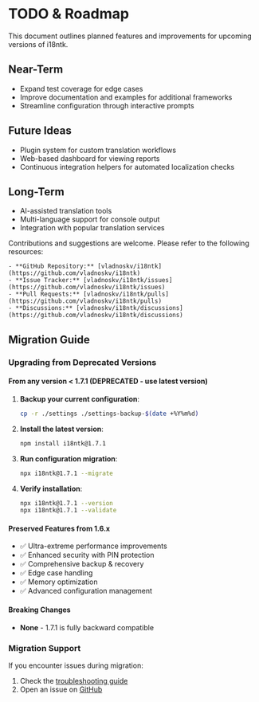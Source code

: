 # TODO & Roadmap

This document outlines planned features and improvements for upcoming versions of i18ntk.

## Near-Term
- Expand test coverage for edge cases
- Improve documentation and examples for additional frameworks
- Streamline configuration through interactive prompts

## Future Ideas
- Plugin system for custom translation workflows
- Web-based dashboard for viewing reports
- Continuous integration helpers for automated localization checks

## Long-Term
- AI-assisted translation tools
- Multi-language support for console output
- Integration with popular translation services

Contributions and suggestions are welcome. Please refer to the following resources:

    - **GitHub Repository:** [vladnoskv/i18ntk](https://github.com/vladnoskv/i18ntk)
    - **Issue Tracker:** [vladnoskv/i18ntk/issues](https://github.com/vladnoskv/i18ntk/issues)
    - **Pull Requests:** [vladnoskv/i18ntk/pulls](https://github.com/vladnoskv/i18ntk/pulls)
    - **Discussions:** [vladnoskv/i18ntk/discussions](https://github.com/vladnoskv/i18ntk/discussions)




## Migration Guide

### Upgrading from Deprecated Versions

#### From any version < 1.7.1 (DEPRECATED - use latest version)
1. **Backup your current configuration**:
   ```bash
   cp -r ./settings ./settings-backup-$(date +%Y%m%d)
   ```

2. **Install the latest version**:
   ```bash
   npm install i18ntk@1.7.1
   ```

3. **Run configuration migration**:
   ```bash
   npx i18ntk@1.7.1 --migrate
   ```

4. **Verify installation**:
   ```bash
   npx i18ntk@1.7.1 --version
   npx i18ntk@1.7.1 --validate
   ```

#### Preserved Features from 1.6.x
- ✅ Ultra-extreme performance improvements
- ✅ Enhanced security with PIN protection
- ✅ Comprehensive backup & recovery
- ✅ Edge case handling
- ✅ Memory optimization
- ✅ Advanced configuration management

#### Breaking Changes
- **None** - 1.7.1 is fully backward compatible

### Migration Support
If you encounter issues during migration:
1. Check the [troubleshooting guide](docs/TROUBLESHOOTING.md)
2. Open an issue on [GitHub](https://github.com/vladnoskv/i18ntk/issues)

